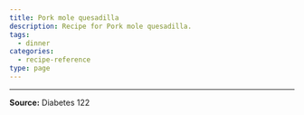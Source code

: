 ```yaml
---
title: Pork mole quesadilla
description: Recipe for Pork mole quesadilla.
tags:
  - dinner
categories:
  - recipe-reference
type: page
---
```


---

**Source:** Diabetes 122